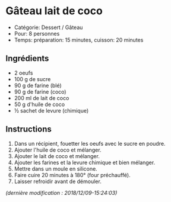 # Gâteau lait de coco

* Catégorie: Dessert / Gâteau
* Pour: 8 personnes
* Temps: préparation: 15 minutes, cuisson: 20 minutes

## Ingrédients
* 2 oeufs
* 100 g de sucre
* 90 g de farine (blé)
* 90 g de farine (coco)
* 200 ml de lait de coco
* 50 g d'huile de coco
* &frac12; sachet de levure (chimique)

## Instructions
1. Dans un récipient, fouetter les oeufs avec le sucre en poudre.
1. Ajouter l'huile de coco et mélanger.
1. Ajouter le lait de coco et mélanger.
1. Ajouter les farines et la levure chimique et bien mélanger.
1. Mettre dans un moule en silicone.
1. Faire cuire 20 minutes à 180° (four préchauffé).
1. Laisser refroidir avant de démouler.

_(dernière modification : 2018/12/09-15:24:03)_
